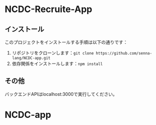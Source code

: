 # NCDC-Recruite-App

## インストール

このプロジェクトをインストールする手順は以下の通りです：

1. リポジトリをクローンします：`git clone https://github.com/senna-lang/NCDC-app.git`
2. 依存関係をインストールします：`npm install`

## その他

バックエンドAPIはlocalhost:3000で実行してください。
# NCDC-app
